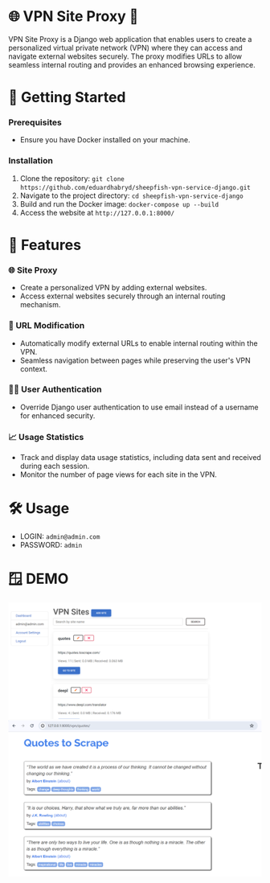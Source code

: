 # 🌐 VPN Site Proxy 🚀

VPN Site Proxy is a Django web application that enables users to create a personalized virtual private network (VPN) where they can access and navigate external websites securely. The proxy modifies URLs to allow seamless internal routing and provides an enhanced browsing experience.

# 🚀 Getting Started

### Prerequisites

- Ensure you have Docker installed on your machine.

### Installation

1. Clone the repository: `git clone https://github.com/eduardhabryd/sheepfish-vpn-service-django.git`
2. Navigate to the project directory: `cd sheepfish-vpn-service-django`
3. Build and run the Docker image: `docker-compose up --build`
4. Access the website at `http://127.0.0.1:8000/`


# 📖 Features

### 🌐 Site Proxy

- Create a personalized VPN by adding external websites.
- Access external websites securely through an internal routing mechanism.

### 🔄 URL Modification

- Automatically modify external URLs to enable internal routing within the VPN.
- Seamless navigation between pages while preserving the user's VPN context.

### 🕵️‍♂️ User Authentication

- Override Django user authentication to use email instead of a username for enhanced security.

### 📈 Usage Statistics

- Track and display data usage statistics, including data sent and received during each session.
- Monitor the number of page views for each site in the VPN.

# 🛠️ Usage

- LOGIN: `admin@admin.com`
- PASSWORD: `admin`

# 🪟 DEMO

![Main](./demo/main.png)
![quoutes](./demo/quotes.png)
